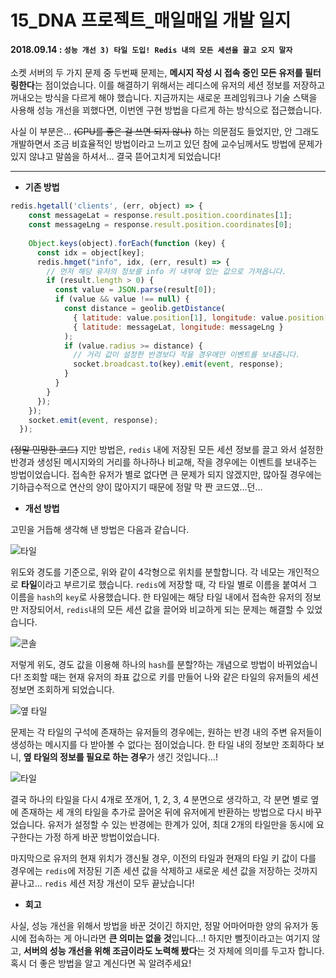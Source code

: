 # 15_DNA 프로젝트_매일매일 개발 일지

#### 2018.09.14 : ```성능 개선 3) 타일 도입! Redis 내의 모든 세션을 끌고 오지 말자```

소켓 서버의 두 가지 문제 중 두번째 문제는, **메시지 작성 시 접속 중인 모든 유저를 필터링한다**는 점이었습니다. 이를 해결하기 위해서는 레디스에 유저의 세션 정보를 저장하고 꺼내오는 방식을 다르게 해야 했습니다. 지금까지는 새로운 프레임워크나 기술 스택을 사용해 성능 개선을 꾀했다면, 이번엔 구현 방법을 다르게 하는 방식으로 접근했습니다.

사실 이 부분은... ~~(CPU를 좋은 걸 쓰면 되지 않나)~~ 하는 의문점도 들었지만, 안 그래도 개발하면서 조금 비효율적인 방법이라고 느끼고 있던 참에 교수님께서도 방법에 문제가 있지 않냐고 말씀을 하셔서... 결국 뜯어고치게 되었습니다!



___

- **기존 방법**

```javascript
redis.hgetall('clients', (err, object) => {
    const messageLat = response.result.position.coordinates[1];
    const messageLng = response.result.position.coordinates[0];
    
    Object.keys(object).forEach(function (key) {
      const idx = object[key];
      redis.hmget("info", idx, (err, result) => {
        // 먼저 해당 유저의 정보를 info 키 내부에 있는 값으로 가져옵니다.
        if (result.length > 0) {
          const value = JSON.parse(result[0]);
          if (value && value !== null) {
            const distance = geolib.getDistance(
              { latitude: value.position[1], longitude: value.position[0] },
              { latitude: messageLat, longitude: messageLng }               
            );
            if (value.radius >= distance) { 
              // 거리 값이 설정한 반경보다 작을 경우에만 이벤트를 보내줍니다.            
              socket.broadcast.to(key).emit(event, response);
            }
          }
        }
      });
    });
    socket.emit(event, response);
  });   

```

~~(정말 민망한 코드)~~ 지만 방법은, ```redis``` 내에 저장된 모든 세션 정보를 끌고 와서 설정한 반경과 생성된 메시지와의 거리를 하나하나 비교해, 작을 경우에는 이벤트를 보내주는 방법이었습니다. 접속한 유저가 별로 없다면 큰 문제가 되지 않겠지만, 많아질 경우에는 기하급수적으로 연산의 양이 많아지기 때문에 정말 막 짠 코드였...던...



- **개선 방법**

고민을 거듭해 생각해 낸 방법은 다음과 같습니다.

![타일](https://blogfiles.pstatic.net/MjAxODA5MTdfODgg/MDAxNTM3MTk0Njk5MDI3.CA17LDV5mOtuZCmlruudqKAWUO1lDoHUAuFgXa_RD9Ug.DujtoSpCVRYEDjDAZ7qxKOgrGng90cUKo5KUFuKRzhgg.PNG.3457soso/%EC%A0%9C%EB%AA%A9_%EC%97%86%EB%8A%94_%EA%B7%B8%EB%A6%BC.png)

위도와 경도를 기준으로, 위와 같이 4각형으로 위치를 분할합니다. 각 네모는 개인적으로 **타일**이라고 부르기로 했습니다. ```redis```에 저장할 때, 각 타일 별로 이름을 붙여서 그 이름을 ``hash``의 ```key```로 사용했습니다. 한 타일에는 해당 타일 내에서 접속한 유저의 정보만 저장되어서, ```redis```내의 모든 세션 값을 끌어와 비교하게 되는 문제는 해결할 수 있었습니다.

![콘솔](https://blogfiles.pstatic.net/MjAxODA5MTdfMTIx/MDAxNTM3MTk1MTk2MDQ0.cO0bIquQKgCjP6ie5MuzPWi8Qqt4DiC-CXTA6HKVtP0g.DzYlAmFammvQExDz8lZ6INZulHZ7KSxOmCMN9Hv_Y10g.PNG.3457soso/%EC%8A%A4%ED%81%AC%EB%A6%B0%EC%83%B7%2C_2018-09-17_23-38-50.png)

저렇게 위도, 경도 값을 이용해 하나의 ```hash```를 분할?하는 개념으로 방법이 바뀌었습니다! 조회할 때는 현재 유저의 좌표 값으로 키를 만들어 나와 같은 타일의 유저들의 세션 정보면 조회하게 되었습니다.



![옆 타일](https://blogfiles.pstatic.net/MjAxODA5MTdfMTgg/MDAxNTM3MTk1NDIwNDYy.86y6g7IMfVWeEg7sGrRao557y28syWFWfi4HCea42g8g.JfT64d65CzpzKI0QOng3gKWmNcXbOLpXysbWOOyOl4sg.PNG.3457soso/%EC%A0%9C%EB%AA%A9_%EC%97%86%EB%8A%94_%EA%B7%B8%EB%A6%BC_%281%29.png)

문제는 각 타일의 구석에 존재하는 유저들의 경우에는, 원하는 반경 내의 주변 유저들이 생성하는 메시지를 다 받아볼 수 없다는 점이었습니다. 한 타일 내의 정보만 조회하다 보니, **옆 타일의 정보를 필요로 하는 경우**가 생긴 것입니다...! 



![타일](https://blogfiles.pstatic.net/MjAxODA5MTdfMTc0/MDAxNTM3MTk1ODgwNzkz.SJcZ_GASc8Nklbm1x3WRgBHvEUKeuQTQk8ok8JxefZMg.ya5dqoHlbSdpOYwnTly4KSIjkCaFXtac071NEyatkH4g.JPEG.3457soso/%EC%A0%9C%EB%AA%A9_%EC%97%86%EB%8A%94_%EA%B7%B8%EB%A6%BC_%283%29.png)

결국 하나의 타일을 다시 4개로 쪼개어, 1, 2, 3, 4 분면으로 생각하고, 각 분면 별로 옆에 존재하는 세 개의 타일을 추가로 끌어온 뒤에 유저에게 반환하는 방법으로 다시 바꾸었습니다. 유저가 설정할 수 있는 반경에는 한계가 있어, 최대 2개의 타일만을 동시에 요구한다는 가정 하게 바꾼 방법이었습니다.

마지막으로 유저의 현재 위치가 갱신될 경우, 이전의 타일과 현재의 타일 키 값이 다를 경우에는 ```redis```에 저장된 기존 세션 값을 삭제하고 새로운 세션 값을 저장하는 것까지 끝나고... ```redis``` 세션 저장 개선이 모두 끝났습니다!



- **회고**

사실, 성능 개선을 위해서 방법을 바꾼 것이긴 하지만, 정말 어마어마한 양의 유저가 동시에 접속하는 게 아니라면 **큰 의미는 없을 것**입니다...! 하지만 뻘짓이라고는 여기지 않고, **서버의 성능 개선을 위해 조금이라도 노력해 봤다**는 것 자체에 의미를 두고자 합니다. 혹시 더 좋은 방법을 알고 계신다면 꼭 알려주세요! 

